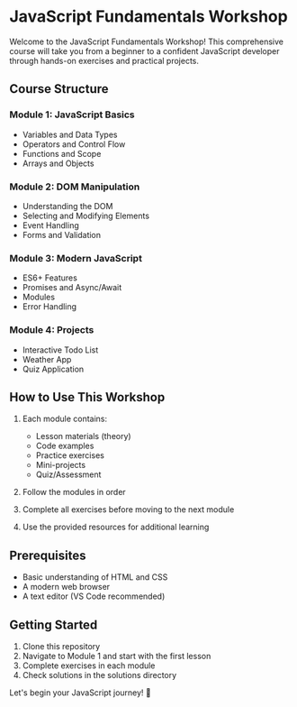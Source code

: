 # JavaScript Fundamentals Workshop

Welcome to the JavaScript Fundamentals Workshop! This comprehensive course will take you from a beginner to a confident JavaScript developer through hands-on exercises and practical projects.

## Course Structure

### Module 1: JavaScript Basics
- Variables and Data Types
- Operators and Control Flow
- Functions and Scope
- Arrays and Objects

### Module 2: DOM Manipulation
- Understanding the DOM
- Selecting and Modifying Elements
- Event Handling
- Forms and Validation

### Module 3: Modern JavaScript
- ES6+ Features
- Promises and Async/Await
- Modules
- Error Handling

### Module 4: Projects
- Interactive Todo List
- Weather App
- Quiz Application

## How to Use This Workshop

1. Each module contains:
   - Lesson materials (theory)
   - Code examples
   - Practice exercises
   - Mini-projects
   - Quiz/Assessment

2. Follow the modules in order
3. Complete all exercises before moving to the next module
4. Use the provided resources for additional learning

## Prerequisites
- Basic understanding of HTML and CSS
- A modern web browser
- A text editor (VS Code recommended)

## Getting Started
1. Clone this repository
2. Navigate to Module 1 and start with the first lesson
3. Complete exercises in each module
4. Check solutions in the solutions directory

Let's begin your JavaScript journey! 🚀 
